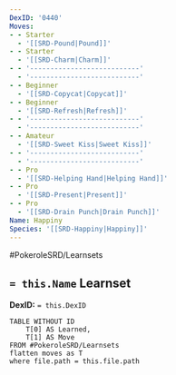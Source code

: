 ```yaml
---
DexID: '0440'
Moves:
- - Starter
  - '[[SRD-Pound|Pound]]'
- - Starter
  - '[[SRD-Charm|Charm]]'
- - '---------------------------'
  - '---------------------------'
- - Beginner
  - '[[SRD-Copycat|Copycat]]'
- - Beginner
  - '[[SRD-Refresh|Refresh]]'
- - '---------------------------'
  - '---------------------------'
- - Amateur
  - '[[SRD-Sweet Kiss|Sweet Kiss]]'
- - '---------------------------'
  - '---------------------------'
- - Pro
  - '[[SRD-Helping Hand|Helping Hand]]'
- - Pro
  - '[[SRD-Present|Present]]'
- - Pro
  - '[[SRD-Drain Punch|Drain Punch]]'
Name: Happiny
Species: '[[SRD-Happiny|Happiny]]'
---
```


#PokeroleSRD/Learnsets

## `= this.Name` Learnset

**DexID:** `= this.DexID`

```dataview
TABLE WITHOUT ID
    T[0] AS Learned,
    T[1] AS Move
FROM #PokeroleSRD/Learnsets
flatten moves as T
where file.path = this.file.path
```

